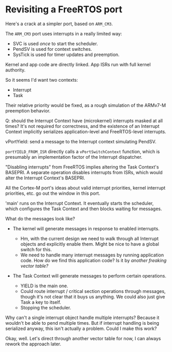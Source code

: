Revisiting a FreeRTOS port
==========================

Here's a crack at a simpler port, based on `ARM_CM3`.

The `ARM_CM3` port uses interrupts in a really limited way:
- SVC is used *once* to start the scheduler.
- PendSV is used for context switches.
- SysTick is used for timer updates and preemption.

Kernel and app code are directly linked.  App ISRs run with full kernel
authority.

So it seems I'd want two contexts:
- Interrupt
- Task

Their relative priority would be fixed, as a rough simulation of the ARMv7-M
preemption behavior.

Q: should the Interrupt Context have (microkernel) interrupts masked at all
times?  It's not required for correctness, and the existence of an Interrupt
Context implicitly serializes application-level and FreeRTOS-level interrupts.



vPortYield: send a message to the Interrupt context simulating PendSV.

`portYIELD_FROM_ISR` directly calls a `vPortSwitchContext` function, which is
presumably an implementation factor of the Interrupt dispatcher.


"Disabling interrupts" from FreeRTOS implies altering the Task Context's
BASEPRI.  A separate operation disables interrupts from ISRs, which would alter
the Interrupt Context's BASEPRI.


All the Cortex-M port's ideas about valid interrupt priorities, kernel interrupt
priorities, etc. go out the window in this port.


'main' runs on the Interrupt Context.  It eventually starts the scheduler, which
configures the Task Context and then blocks waiting for messages.


What do the messages look like?

- The kernel will generate messages in response to enabled interrupts.
  - Hm, with the current design we need to walk through all Interrupt objects
    and explicitly enable them.  Might be nice to have a global switch for this.
  - We need to handle many interrupt messages by running application code.  How
    do we find this application code?  Is it by *another freaking vector table?*

- The Task Context will generate messages to perform certain operations.
  - YIELD is the main one.
  - Could route interrupt / critical section operations through messages, though
    it's not clear that it buys us anything.  We could also just give Task a key
    to itself.
  - Stopping the scheduler.


Why can't a single interrupt object handle multiple interrupts?  Because it
wouldn't be able to pend multiple times.  But if interrupt handling is being
serialized anyway, this isn't actually a problem.  Could I make this work?



Okay, well.  Let's direct through another vector table for now, I can always
rework the approach later.


